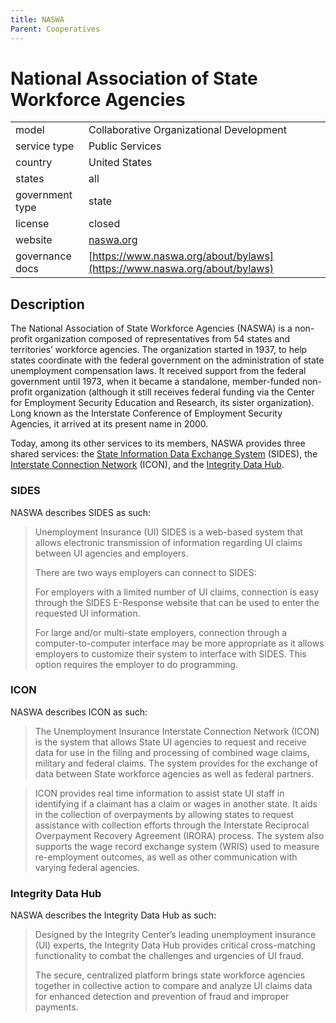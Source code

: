 ```yaml
---
title: NASWA
Parent: Cooperatives
---
```


# National Association of State Workforce Agencies

|                   |                                          |
|:------------------|:-----------------------------------------|
| model             | Collaborative Organizational Development
| service type      | Public Services
| country           | United States
| states            | all
| government type   | state
| license           | closed
| website           | [naswa.org](https://www.naswa.org/)
| governance docs   | [https://www.naswa.org/about/bylaws](https://www.naswa.org/about/bylaws)

## Description

The National Association of State Workforce Agencies (NASWA) is a non-profit organization composed of representatives from 54 states and territories’ workforce agencies. The organization started in 1937, to help states coordinate with the federal government on the administration of state unemployment compensation laws. It received support from the federal government until 1973, when it became a standalone, member-funded non-profit organization (although it still receives federal funding via the Center for Employment Security Education and Research, its sister organization). Long known as the Interstate Conference of Employment Security Agencies, it arrived at its present name in 2000.

Today, among its other services to its members, NASWA provides three shared services: the [State Information Data Exchange System](https://www.naswa.org/services/sides) (SIDES), the [Interstate Connection Network](https://www.naswa.org/services/icon) (ICON), and the [Integrity Data Hub](https://www.naswa.org/integrity-center/integrity-data-hub).

### SIDES 

NASWA describes SIDES as such:

>Unemployment Insurance (UI) SIDES is a web-based system that allows electronic transmission of information regarding UI claims between UI agencies and employers.
>
>There are two ways employers can connect to SIDES:
>
>For employers with a limited number of UI claims, connection is easy through the SIDES E-Response website that can be used to enter the requested UI information.
>
>For large and/or multi-state employers, connection through a computer-to-computer interface may be more appropriate as it allows employers to customize their system to interface with SIDES. This option requires the employer to do programming.


### ICON

NASWA describes ICON as such:

>The Unemployment Insurance Interstate Connection Network (ICON) is the system that allows State UI agencies to request and receive data for use in the filing and processing of combined wage claims, military and federal claims. The system provides for the exchange of data between State workforce agencies as well as federal partners. 

>ICON provides real time information to assist state UI staff in identifying if a claimant has a claim or wages in another state. It aids in the collection of overpayments by allowing states to request assistance with collection efforts through the Interstate Reciprocal Overpayment Recovery Agreement (IRORA) process. The system also supports the wage record exchange system (WRIS) used to measure re-employment outcomes, as well as other communication with varying federal agencies.

### Integrity Data Hub

NASWA describes the Integrity Data Hub as such:

>Designed by the Integrity Center’s leading unemployment insurance (UI) experts, the Integrity Data Hub provides critical cross-matching functionality to combat the challenges and urgencies of UI fraud.
>
>The secure, centralized platform brings state workforce agencies together in collective action to compare and analyze UI claims data for enhanced detection and prevention of fraud and improper payments.
